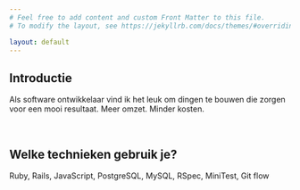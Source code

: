 ```yaml
---
# Feel free to add content and custom Front Matter to this file.
# To modify the layout, see https://jekyllrb.com/docs/themes/#overriding-theme-defaults

layout: default
---
```


## Introductie

Als software ontwikkelaar vind ik het leuk om dingen te bouwen die zorgen voor een mooi resultaat. Meer omzet. Minder kosten.

<br>

## Welke technieken gebruik je?

Ruby, Rails, JavaScript, PostgreSQL, MySQL, RSpec, MiniTest, Git flow


<!-- Calendly inline widget begin -->
<div class="calendly-inline-widget" data-url="https://calendly.com/hopman/gesprek" style="min-width:320px;height:975px;"></div>
<script type="text/javascript" src="https://assets.calendly.com/assets/external/widget.js"></script>
<!-- Calendly inline widget end -->
